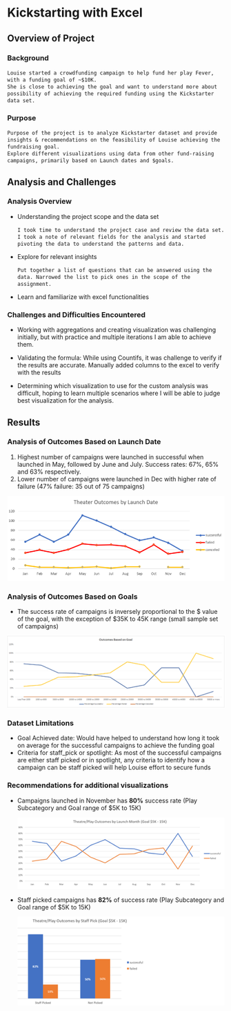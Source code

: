 # Kickstarting with Excel

## Overview of Project

### Background
    Louise started a crowdfunding campaign to help fund her play Fever, with a funding goal of ~$10K. 
    She is close to achieving the goal and want to understand more about possibility of achieving the required funding using the Kickstarter data set. 	

### Purpose
    Purpose of the project is to analyze Kickstarter dataset and provide insights & recommendations on the feasibility of Louise achieving the fundraising goal. 
    Explore different visualizations using data from other fund-raising campaigns, primarily based on Launch dates and $goals. 

## Analysis and Challenges

### Analysis Overview
-	Understanding the project scope and the data set

    	I took time to understand the project case and review the data set. I took a note of relevant fields for the analysis and started pivoting the data to understand the patterns and data.

-	Explore for relevant insights  

    	Put together a list of questions that can be answered using the data. Narrowed the list to pick ones in the scope of the assignment. 

-	Learn and familiarize with excel functionalities

### Challenges and Difficulties Encountered

-	Working with aggregations and creating visualization was challenging initially, but with practice and multiple iterations I am able to achieve them.

-	Validating the formula: While using Countifs, it was challenge to verify if the results are accurate. Manually added columns to the excel to verify with the results

-	Determining which visualization to use for the custom analysis was difficult, hoping to learn multiple scenarios where I will be able to judge best visualization for the analysis.

## Results

### Analysis of Outcomes Based on Launch Date
1.	Highest number of campaigns were launched in successful when launched in May, followed by June and July. Success rates: 67%, 65% and 63% respectively.
2.	Lower number of campaigns were launched in Dec with higher rate of failure (47% failure: 35 out of 75 campaigns)

![Getting started](./resources/Theater_Outcomes_vs_Launch.png)

### Analysis of Outcomes Based on Goals
- The success rate of campaigns is inversely proportional to the $ value of the goal, with the exception of $35K to 45K range (small sample set of campaigns)

![Getting started](./resources/Outcomes_vs_Goals.png)

### Dataset Limitations
-	Goal Achieved date: Would have helped to understand how long it took on average for the successful campaigns to achieve the funding goal
-	Criteria for staff_pick or spotlight: As most of the successful campaigns are either staff picked or in spotlight, any criteria to identify how a campaign can be staff picked will help Louise effort to secure funds

### Recommendations for additional visualizations
- Campaigns launched in November has **80%** success rate (Play Subcategory and Goal range of $5K to 15K)

   ![Getting started](./resources/Option1_PlayOutcomes_ByMonth_Goal5K-15K.png)

- Staff picked campaigns has **82%** of success rate (Play Subcategory and Goal range of $5K to 15K)

   ![Getting started](./resources/Option2_PlayOutcomes_ByStaffPick_Goal5K-15K.png)

